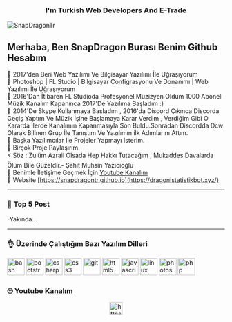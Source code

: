 <h3 align="center"> I'm Turkish Web Developers And E-Trade</h3>

<p align="left"> <img src="https://komarev.com/ghpvc/?username=SnapDragonTr" alt="SnapDragonTr" /> </p>

## Merhaba, Ben SnapDragon Burası Benim Github Hesabım

🔭 2017'den Beri Web Yazılımı Ve Bilgisayar Yazılımı İle Uğraşıyorum
<br>
🔭 Photoshop | FL Studio | Bilgisayar Configrasyonu Ve Donanımı | Web Yazılımı İle Uğraşıyorum
<br>
🌱 2016'Dan İtibaren FL Studioda Profesyonel Müzizyen Oldum 1000 Aboneli Müzik Kanalım Kapanınca 2017'De Yazılıma Başladım :)
<br>
🌱 2014'De Skype Kullanmaya Başladım , 2016'da Discord Çıkınca Discorda Geçiş Yaptım Ve Müzik İşine Başlamaya Karar Verdim , Verdiğim  Gibi O Kararda İlerde Kanalımın Kapanmasıyla Son Buldu.Sonradan Discordda Dcw Olarak Bilinen Grup İle Tanıştım Ve Yazılımın ilk Adımlarını Attım.
<br>
👯 Başka Yazılımcılar İle Projeler Yapmayı İsterim.
<br>
🥅 Birçok Proje Paylaşırım.
<br>
⚡ Söz : Zulüm Azrail Olsada Hep Hakkı Tutacağım , Mukaddes Davalarda Ölüm Bile Güzeldir.- Şehit Muhsin Yazıcıoğlu
<br>
🚀 Benimle İletişime Geçmek İçin [Youtube Kanalım](https://www.youtube.com/channel/UCKthnD_spgy1yISyHmnK4Tg?view_as=subscriber)
<br>
📝 Website [https://snapdragontr.github.io](https://dragonistatistikbot.xyz/)

<hr>

### 📕 Top 5 Post
-Yakında...

<hr>

### 👌 Üzerinde Çalıştığım Bazı Yazılım Dilleri


<p align="left"><img src="https://www.vectorlogo.zone/logos/gnu_bash/gnu_bash-icon.svg" alt="bash" width="40" height="40"/> <img src="https://devicons.github.io/devicon/devicon.git/icons/bootstrap/bootstrap-plain.svg" alt="bootstrap" width="40" height="40"/> <img  <img src="https://devicons.github.io/devicon/devicon.git/icons/csharp/csharp-original.svg" alt="csharp" width="40" height="40"/> <img src="https://devicons.github.io/devicon/devicon.git/icons/css3/css3-original-wordmark.svg" alt="css3" width="40" height="40"/> <img src="https://www.vectorlogo.zone/logos/git-scm/git-scm-icon.svg" alt="git" width="40" height="40"/> <img src="https://devicons.github.io/devicon/devicon.git/icons/html5/html5-original-wordmark.svg" alt="html5" width="40" height="40"/> <img src="https://devicons.github.io/devicon/devicon.git/icons/javascript/javascript-original.svg" alt="javascript" width="40" height="40"/> <img src="https://devicons.github.io/devicon/devicon.git/icons/linux/linux-original.svg" alt="linux" width="40" height="40"/> <img g src="https://devicons.github.io/devicon/devicon.git/icons/photoshop/photoshop-plain.svg" alt="photoshop" width="40" height="40"/> <img src="https://devicons.github.io/devicon/devicon.git/icons/php/php-original.svg" alt="php" width="40" height="40"/> <img 

<hr>

###  🙄 Youtube Kanalım

<p align="center">
<a href="https://www.youtube.com/channel/UCKthnD_spgy1yISyHmnK4Tg?view_as=subscriber" target="blank"><img align="center" src="https://cdn.jsdelivr.net/npm/simple-icons@3.0.1/icons/youtube.svg" alt="https://www.youtube.com/channel/uc9j9jka9i3km_edttcppebq" height="30" width="30" /></a>
</p>



